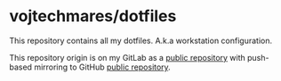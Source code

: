 # vojtechmares/dotfiles

This repository contains all my dotfiles. A.k.a workstation configuration.

This repository origin is on my GitLab as a [public repository](https://gitlab.mareshq.com/vojtechmares/dotfiles) with push-based mirroring to GitHub [public repository](https://github.com/vojtechmares/dotfiles).

